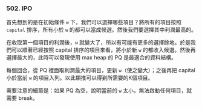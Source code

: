 ### 502. IPO

首先想到的是在初始條件 `w` 下，我們可以選擇哪些項目？將所有的項目按照 `capital` 排序，所有小於 `w` 的都可以當成候選。然後我們要選擇其中利潤最高的。

在收取第一個項目的利潤後，`w` 就變大了，所以有可能有更多的選擇餘地。於是我們可以順著已經按照 capital 排序的項目來看，將小於新 `w` 的都收入候選。然後再選擇最大的，此時可以發現使用 max heap 的 PQ 是最適合的資料結構。

每個回合，從 PQ 裡面取利潤最大的項目，更新 `w`（使之變大）；之後再把 capital 小於當前 `w` 的項目入列。以此類推可以得到所需要的K個項目。

需要注意的細節是：如果 PQ 為空，說明當前的 `w` 太小，無法啟動任何項目，就需要 break。
